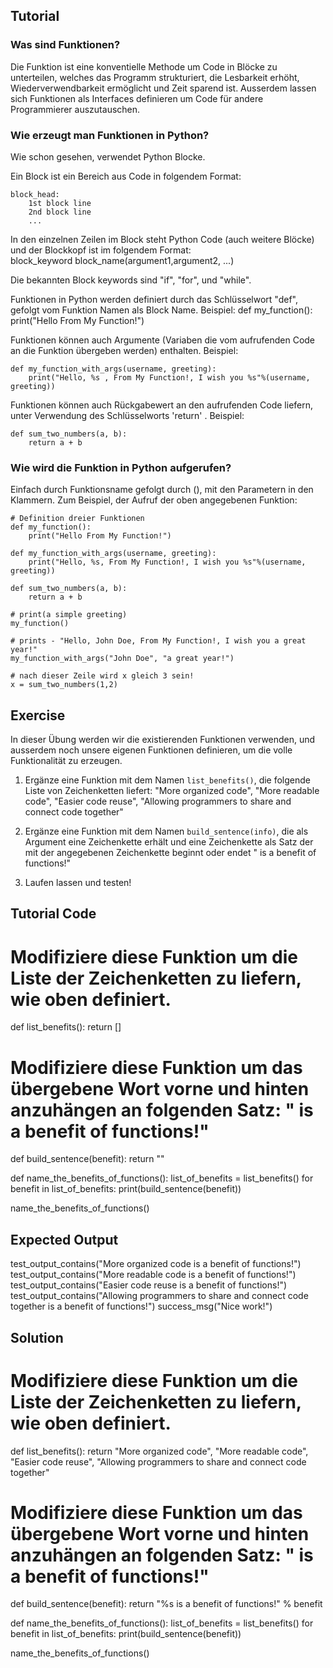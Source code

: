 Tutorial
--------

### Was sind Funktionen?
 
Die Funktion ist eine konventielle Methode um Code in Blöcke zu unterteilen, welches das Programm strukturiert, die Lesbarkeit erhöht, Wiederverwendbarkeit ermöglicht und Zeit sparend ist. Ausserdem lassen sich Funktionen als Interfaces definieren um Code für andere Programmierer auszutauschen. 

### Wie erzeugt man Funktionen in Python?

Wie schon gesehen, verwendet Python Blocke.

Ein Block ist ein Bereich aus Code in folgendem Format: 

    block_head:
        1st block line
        2nd block line
        ...

In den einzelnen Zeilen im Block steht Python Code (auch weitere Blöcke) und der Blockkopf ist im folgendem Format:   
block_keyword block_name(argument1,argument2, ...)

Die bekannten Block keywords sind "if", "for", und "while".

Funktionen in Python werden definiert durch das Schlüsselwort "def", gefolgt vom Funktion Namen als Block Name.
Beispiel:
    def my_function():
        print("Hello From My Function!")


Funktionen können auch Argumente (Variaben die vom aufrufenden Code an die Funktion übergeben werden) enthalten.
Beispiel:

    def my_function_with_args(username, greeting):
        print("Hello, %s , From My Function!, I wish you %s"%(username, greeting))


Funktionen können auch Rückgabewert an den aufrufenden Code liefern, unter Verwendung des Schlüsselworts 'return' .
Beispiel:

    def sum_two_numbers(a, b):
        return a + b

### Wie wird die Funktion in Python aufgerufen?

Einfach durch Funktionsname gefolgt durch (), mit den Parametern in den Klammern.
Zum Beispiel, der Aufruf der oben angegebenen Funktion: 

    # Definition dreier Funktionen
    def my_function():
        print("Hello From My Function!")

    def my_function_with_args(username, greeting):
        print("Hello, %s, From My Function!, I wish you %s"%(username, greeting))

    def sum_two_numbers(a, b):
        return a + b

    # print(a simple greeting)
    my_function()

    # prints - "Hello, John Doe, From My Function!, I wish you a great year!"
    my_function_with_args("John Doe", "a great year!")

    # nach dieser Zeile wird x gleich 3 sein! 
    x = sum_two_numbers(1,2)  


Exercise
--------

In dieser Übung werden wir die existierenden Funktionen verwenden, und ausserdem noch unsere eigenen Funktionen definieren, um die volle Funktionalität zu erzeugen. 

1. Ergänze eine Funktion mit dem Namen `list_benefits()`, die folgende Liste von Zeichenketten liefert: "More organized code", "More readable code", "Easier code reuse", "Allowing programmers to share and connect code together"

2. Ergänze eine Funktion mit dem Namen `build_sentence(info)`, die als Argument eine Zeichenkette erhält und eine Zeichenkette als Satz der mit der angegebenen Zeichenkette beginnt oder endet " is a benefit of functions!"

3. Laufen lassen und testen!

Tutorial Code
-------------

# Modifiziere diese Funktion um die Liste der Zeichenketten zu liefern, wie oben definiert. 
def list_benefits():
    return []

# Modifiziere diese Funktion um das übergebene Wort vorne und hinten anzuhängen an folgenden Satz: " is a benefit of functions!"
def build_sentence(benefit):
    return ""

def name_the_benefits_of_functions():
    list_of_benefits = list_benefits()
    for benefit in list_of_benefits:
        print(build_sentence(benefit))

name_the_benefits_of_functions()


Expected Output
---------------

test_output_contains("More organized code is a benefit of functions!")
test_output_contains("More readable code is a benefit of functions!")
test_output_contains("Easier code reuse is a benefit of functions!")
test_output_contains("Allowing programmers to share and connect code together is a benefit of functions!")
success_msg("Nice work!")

Solution
--------

# Modifiziere diese Funktion um die Liste der Zeichenketten zu liefern, wie oben definiert. 
def list_benefits():
    return "More organized code", "More readable code", "Easier code reuse", "Allowing programmers to share and connect code together"

# Modifiziere diese Funktion um das übergebene Wort vorne und hinten anzuhängen an folgenden Satz: " is a benefit of functions!"
def build_sentence(benefit):
    return "%s is a benefit of functions!" % benefit


def name_the_benefits_of_functions():
    list_of_benefits = list_benefits()
    for benefit in list_of_benefits:
        print(build_sentence(benefit))

name_the_benefits_of_functions()
